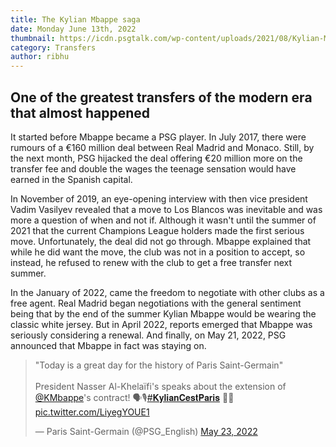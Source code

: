 ```yaml
---
title: The Kylian Mbappe saga
date: Monday June 13th, 2022
thumbnail: https://icdn.psgtalk.com/wp-content/uploads/2021/08/Kylian-Mbappe-PSG-vs-Strasbourg-Ligue-1-2021.jpg
category: Transfers
author: ribhu
---
```

## One of the greatest transfers of the modern era that almost happened

It started before Mbappe became a PSG player. In July 2017, there were rumours of a €160 million deal between Real Madrid and Monaco. Still, by the next month, PSG hijacked the deal offering €20 million more on the transfer fee and double the wages the teenage sensation would have earned in the Spanish capital.

In November of 2019, an eye-opening interview with then vice president Vadim Vasilyev revealed that a move to Los Blancos was inevitable and was more a question of when and not if. Although it wasn't until the summer of 2021 that the current Champions League holders made the first serious move. Unfortunately, the deal did not go through. Mbappe explained that while he did want the move, the club was not in a position to accept, so instead, he refused to renew with the club to get a free transfer next summer. 

In the January of 2022, came the freedom to negotiate with other clubs as a free agent. Real Madrid began negotiations with the general sentiment being that by the end of the summer Kylian Mbappe would be wearing the classic white jersey. But in April 2022, reports emerged that Mbappe was seriously considering a renewal. And finally, on May 21, 2022, PSG announced that Mbappe in fact was staying on.

<blockquote class="twitter-tweet"><p lang="en" dir="ltr">&quot;Today is a great day for the history of Paris Saint-Germain&quot; <br><br>President Nasser Al-Khelaïfi&#39;s speaks about the extension of <a href="https://twitter.com/KMbappe?ref_src=twsrc%5Etfw">@KMbappe</a>&#39;s contract! 🗣️🎙️<a href="https://twitter.com/hashtag/%F0%9D%90%8A%F0%9D%90%B2%F0%9D%90%A5%F0%9D%90%A2%F0%9D%90%9A%F0%9D%90%A7%F0%9D%90%82%F0%9D%90%9E%F0%9D%90%AC%F0%9D%90%AD%F0%9D%90%8F%F0%9D%90%9A%F0%9D%90%AB%F0%9D%90%A2%F0%9D%90%AC?src=hash&amp;ref_src=twsrc%5Etfw">#𝐊𝐲𝐥𝐢𝐚𝐧𝐂𝐞𝐬𝐭𝐏𝐚𝐫𝐢𝐬</a> 🔴🔵 <a href="https://t.co/LiyegYOUE1">pic.twitter.com/LiyegYOUE1</a></p>&mdash; Paris Saint-Germain (@PSG_English) <a href="https://twitter.com/PSG_English/status/1528752360570474498?ref_src=twsrc%5Etfw">May 23, 2022</a></blockquote> <script async src="https://platform.twitter.com/widgets.js" charset="utf-8"></script>